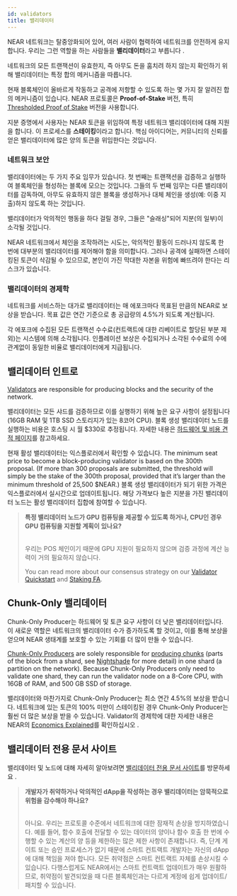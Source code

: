 ```yaml
---
id: validators
title: 밸리데이터
---
```


NEAR 네트워크는 탈중앙화되어 있어, 여러 사람이 협력하여 네트워크를 안전하게 유지합니다. 우리는 그런 역할을 하는 사람들을 **밸리데이터**라고 부릅니다 .

네트워크의 모든 트랜잭션이 유효한지, 즉 아무도 돈을 훔치려 하지 않는지 확인하기 위해 밸리데이터는 특정 합의 메커니즘을 따릅니다.

현재 블록체인이 올바르게 작동하고 공격에 저항할 수 있도록 하는 몇 가지 잘 알려진 합의 메커니즘이 있습니다. NEAR 프로토콜은 **Proof-of-Stake** 버전, 특히 [Thresholded Proof of Stake](https://near.org/blog/thresholded-proof-of-stake/) 버전을 사용합니다.

지분 증명에서 사용자는 NEAR 토큰을 위임하여 특정 네트워크 밸리데이터에 대해 지원을 합니다. 이 프로세스를 **스테이킹**이라고 합니다. 핵심 아이디어는, 커뮤니티의 신뢰를 얻은 밸리데이터에 많은 양의 토큰을 위임한다는 것입니다.

### 네트워크 보안
밸리데이터에는 두 가지 주요 임무가 있습니다. 첫 번째는 트랜잭션을 검증하고 실행하여 블록체인을 형성하는 블록에 모으는 것입니다. 그들의 두 번째 임무는 다른 밸리데이터를 감독하여, 아무도 유효하지 않은 블록을 생성하거나 대체 체인을 생성(예: 이중 지출)하지 않도록 하는 것입니다.

밸리데이터가 악의적인 행동을 하다 걸릴 경우, 그들은 "슬래싱"되어 지분(의 일부)이 소각될 것입니다.

NEAR 네트워크에서 체인을 조작하려는 시도는, 악의적인 활동이 드러나지 않도록 한 번에 대부분의 밸리데이터를 제어해야 함을 의미합니다. 그러나 공격에 실패하면 스테이킹된 토큰이 삭감될 수 있으므로, 본인이 가진 막대한 자본을 위험에 빠뜨려야 한다는 리스크가 있습니다.

### 밸리데이터의 경제학
네트워크를 서비스하는 대가로 밸리데이터는 매 에포크마다 목표된 만큼의 NEAR로 보상을 받습니다. 목표 값은 연간 기준으로 총 공급량의 4.5%가 되도록 계산됩니다.

각 에포크에 수집된 모든 트랜잭션 수수료(컨트랙트에 대한 리베이트로 할당된 부분 제외)는 시스템에 의해 소각됩니다. 인플레이션 보상은 수집되거나 소각된 수수료의 수에 관계없이 동일한 비율로 밸리데이터에게 지급됩니다.


## 밸리데이터 인트로

[Validators](https://pages.near.org/papers/the-official-near-white-paper/#economics) are responsible for producing blocks and the security of the network.

밸리데이터는 모든 샤드를 검증하므로 이를 실행하기 위해 높은 요구 사항이 설정됩니다(16GB RAM 및 1TB SSD 스토리지가 있는 8코어 CPU). 블록 생성 밸리데이터 노드를 실행하는 비용은 호스팅 시 월 $330로 추정됩니다. 자세한 내용은 [하드웨어 및 비용 견적 페이지](https://near-nodes.io/validator/hardware)를 참고하세요.

현재 활성 밸리데이터는 익스플로러에서 확인할 수 있습니다. The minimum seat price to become a block-producing validator is based on the 300th proposal. (If more than 300 proposals are submitted, the threshold will simply be the stake of the 300th proposal, provided that it’s larger than the minimum threshold of 25,500 $NEAR.) 블록 생성 밸리데이터가 되기 위한 가격은 익스플로러에서 실시간으로 업데이트됩니다. 해당 가격보다 높은 지분을 가진 밸리데이터 노드는 활성 밸리데이터 집합에 참여할 수 있습니다.

<blockquote className="lesson">
<strong>특정 밸리데이터 노드가 GPU 컴퓨팅을 제공할 수 있도록 하거나, CPU인 경우 GPU 컴퓨팅을 지원할 계획이 있나요?</strong><br /><br />

우리는 POS 체인이기 때문에 GPU 지원이 필요하지 않으며 검증 과정에 계산 능력이 거의 필요하지 않습니다.

You can read more about our consensus strategy on our <a href="https://github.com/near/wiki/blob/master/Archive/validators/about.md" target="_blank" rel="noopener noreferrer">Validator Quickstart</a> and <a href="https://github.com/near/wiki/blob/master/Archive/validators/faq.md" target="_blank" rel="noopener noreferrer">Staking FA</a>.
</blockquote>

## Chunk-Only 밸리데이터

Chunk-Only Producer는 하드웨어 및 토큰 요구 사항이 더 낮은 밸리데이터입니다. 이 새로운 역할은 네트워크의 밸리데이터 수가 증가하도록 할 것이고, 이를 통해 보상을 얻으며 NEAR 생태계를 보호할 수 있는 기회를 더 많이 만들 수 있습니다.

[Chunk-Only Producers](https://pages.near.org/papers/the-official-near-white-paper/#economics) are solely responsible for [producing chunks](https://pages.near.org/papers/nightshade/#nightshade) (parts of the block from a shard, see [Nightshade](https://near.org/papers/nightshade/) for more detail) in one shard (a partition on the network). Because Chunk-Only Producers only need to validate one shard, they can run the validator node on a 8-Core CPU, with 16GB of RAM, and 500 GB SSD of storage.

밸리데이터와 마찬가지로 Chunk-Only Producer는 최소 연간 4.5%의 보상을 받습니다. 네트워크에 있는 토큰의 100% 미만이 스테이킹된 경우 Chunk-Only Producer는 훨씬 더 많은 보상을 받을 수 있습니다. Validator의 경제학에 대한 자세한 내용은 NEAR의 [Economics Explained](https://near.org/blog/near-protocol-economics/)를 확인하십시오 .

## 밸리데이터 전용 문서 사이트

밸리데이터 및 노드에 대해 자세히 알아보려면 [밸리데이터 전용 문서 사이트](https://near-nodes.io/)를 방문하세요 .

<blockquote className="lesson">
<strong>개발자가 취약하거나 악의적인 dApp을 작성하는 경우 밸리데이터는 암묵적으로 위험을 감수해야 하나요?</strong><br /><br />
 
아니요. 우리는 프로토콜 수준에서 네트워크에 대한 잠재적 손상을 방지하였습니다. 예를 들어, 함수 호출에 전달할 수 있는 데이터의 양이나 함수 호출 한 번에 수행할 수 있는 계산의 양 등을 제한하는 많은 제한 사항이 존재합니다. 즉, 단계 게이트 또는 승인 프로세스가 없기 때문에 스마트 컨트랙트 개발자는 자신의 dApp에 대해 책임을 져야 합니다. 모든 취약점은 스마트 컨트랙트 자체를 손상시킬 수 있습니다. 다행스럽게도 NEAR에서는 스마트 컨트랙트 업데이트가 매우 원활하므로, 취약점이 발견되었을 때 다른 블록체인과는 다르게 계정에 쉽게 업데이트/패치할 수 있습니다.
</blockquote>
